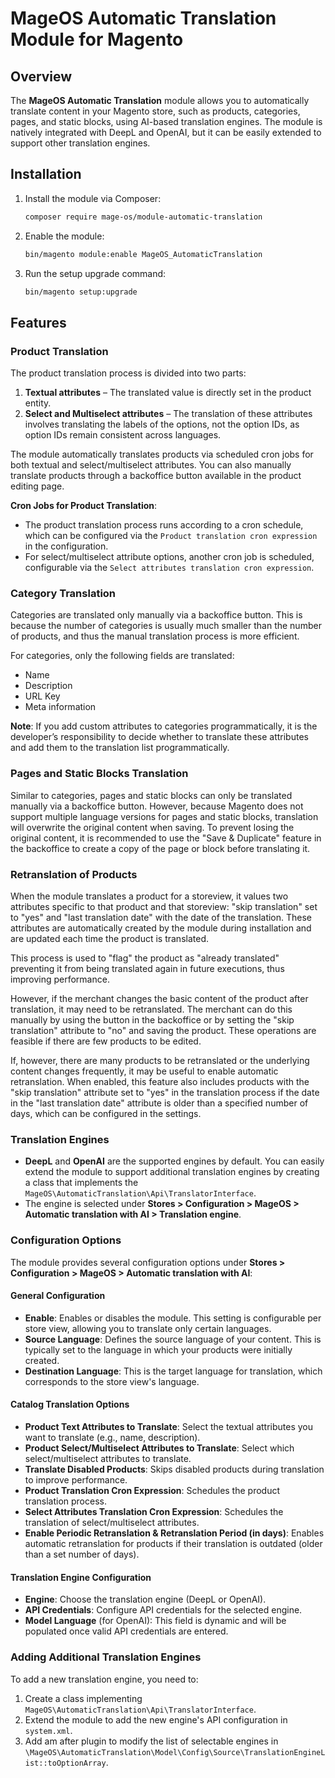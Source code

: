 # MageOS Automatic Translation Module for Magento

## Overview

The **MageOS Automatic Translation** module allows you to automatically translate content in your Magento store, such as products, categories, pages, and static blocks, using AI-based translation engines. The module is natively integrated with DeepL and OpenAI, but it can be easily extended to support other translation engines.

## Installation

1. Install the module via Composer:
   ```bash
   composer require mage-os/module-automatic-translation
   ```

2. Enable the module:
   ```bash
   bin/magento module:enable MageOS_AutomaticTranslation
   ```

3. Run the setup upgrade command:
   ```bash
   bin/magento setup:upgrade
   ```

## Features

### Product Translation
The product translation process is divided into two parts:
1. **Textual attributes** – The translated value is directly set in the product entity.
2. **Select and Multiselect attributes** – The translation of these attributes involves translating the labels of the options, not the option IDs, as option IDs remain consistent across languages.

The module automatically translates products via scheduled cron jobs for both textual and select/multiselect attributes. You can also manually translate products through a backoffice button available in the product editing page.

**Cron Jobs for Product Translation**:
- The product translation process runs according to a cron schedule, which can be configured via the `Product translation cron expression` in the configuration.
- For select/multiselect attribute options, another cron job is scheduled, configurable via the `Select attributes translation cron expression`.

### Category Translation
Categories are translated only manually via a backoffice button. This is because the number of categories is usually much smaller than the number of products, and thus the manual translation process is more efficient.

For categories, only the following fields are translated:
- Name
- Description
- URL Key
- Meta information

**Note**: If you add custom attributes to categories programmatically, it is the developer’s responsibility to decide whether to translate these attributes and add them to the translation list programmatically.

### Pages and Static Blocks Translation
Similar to categories, pages and static blocks can only be translated manually via a backoffice button. However, because Magento does not support multiple language versions for pages and static blocks, translation will overwrite the original content when saving. To prevent losing the original content, it is recommended to use the "Save & Duplicate" feature in the backoffice to create a copy of the page or block before translating it.

### Retranslation of Products
When the module translates a product for a storeview, it values two attributes specific to that product and that storeview: "skip translation" set to "yes" and "last translation date" with the date of the translation. These attributes are automatically created by the module during installation and are updated each time the product is translated.

This process is used to "flag" the product as "already translated" preventing it from being translated again in future executions, thus improving performance.

However, if the merchant changes the basic content of the product after translation, it may need to be retranslated. The merchant can do this manually by using the button in the backoffice or by setting the "skip translation" attribute to "no" and saving the product. These operations are feasible if there are few products to be edited.

If, however, there are many products to be retranslated or the underlying content changes frequently, it may be useful to enable automatic retranslation. When enabled, this feature also includes products with the "skip translation" attribute set to "yes" in the translation process if the date in the "last translation date" attribute is older than a specified number of days, which can be configured in the settings.

### Translation Engines
- **DeepL** and **OpenAI** are the supported engines by default. You can easily extend the module to support additional translation engines by creating a class that implements the `MageOS\AutomaticTranslation\Api\TranslatorInterface`.
- The engine is selected under **Stores > Configuration > MageOS > Automatic translation with AI > Translation engine**.

### Configuration Options

The module provides several configuration options under **Stores > Configuration > MageOS > Automatic translation with AI**:

#### General Configuration
- **Enable**: Enables or disables the module. This setting is configurable per store view, allowing you to translate only certain languages.
- **Source Language**: Defines the source language of your content. This is typically set to the language in which your products were initially created.
- **Destination Language**: This is the target language for translation, which corresponds to the store view's language.

#### Catalog Translation Options
- **Product Text Attributes to Translate**: Select the textual attributes you want to translate (e.g., name, description).
- **Product Select/Multiselect Attributes to Translate**: Select which select/multiselect attributes to translate.
- **Translate Disabled Products**: Skips disabled products during translation to improve performance.
- **Product Translation Cron Expression**: Schedules the product translation process.
- **Select Attributes Translation Cron Expression**: Schedules the translation of select/multiselect attributes.
- **Enable Periodic Retranslation & Retranslation Period (in days)**: Enables automatic retranslation for products if their translation is outdated (older than a set number of days).

#### Translation Engine Configuration
- **Engine**: Choose the translation engine (DeepL or OpenAI).
- **API Credentials**: Configure API credentials for the selected engine.
- **Model Language** (for OpenAI): This field is dynamic and will be populated once valid API credentials are entered.

### Adding Additional Translation Engines
To add a new translation engine, you need to:
1. Create a class implementing `MageOS\AutomaticTranslation\Api\TranslatorInterface`.
2. Extend the module to add the new engine's API configuration in `system.xml`.
3. Add am after plugin to modify the list of selectable engines in `\MageOS\AutomaticTranslation\Model\Config\Source\TranslationEngineList::toOptionArray`.
